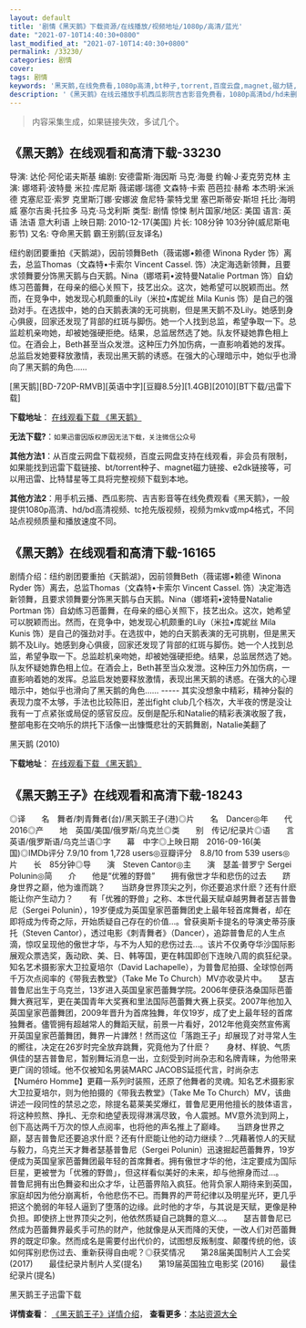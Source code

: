 ```yaml
---
layout: default
title: '剧情《黑天鹅》下载资源/在线播放/视频地址/1080p/高清/蓝光'
date: "2021-07-10T14:40:30+0800"
last_modified_at: "2021-07-10T14:40:30+0800"
permalink: /33230/
categories: 剧情
cover:
tags: 剧情
keywords: '黑天鹅,在线免费看,1080p高清,bt种子,torrent,百度云盘,magnet,磁力链,迅雷下载资源'
description: '《黑天鹅》在线云播放手机西瓜影院吉吉影音免费看，1080p高清bd/hd未删减完整版和tc抢先枪版，mkv/mp4格式，附带bt/torrent种子、magnet/磁力链、百度云盘、网盘资源迅雷下载链接'
---
```


>内容采集生成，如果链接失效，多试几个。


## 《黑天鹅》在线观看和高清下载-33230

导演: 达伦·阿伦诺夫斯基 编剧: 安德雷斯·海因斯 马克·海曼 约翰·J·麦克劳克林 主演: 娜塔莉·波特曼 米拉·库尼斯 薇诺娜·瑞德 文森特·卡索 芭芭拉·赫希 本杰明·米派德 克塞尼亚·索罗 克里斯汀娜·安娜波 詹尼特·蒙特戈里 塞巴斯蒂安·斯坦 托比·海明威 塞尔吉奥·托拉多 马克·马戈利斯 类型: 剧情 惊悚 制片国家/地区: 美国 语言: 英语 法语 意大利语 上映日期: 2010-12-17(美国) 片长: 108分钟 103分钟(威尼斯电影节) 又名: 夺命黑天鹅 霸王别鹅(豆友译名)

纽约剧团要重拍《天鹅湖》，因前领舞Beth（薇诺娜•赖德 Winona Ryder 饰）离去，总监Thomas（文森特•卡索尔 Vincent Cassel. 饰）决定海选新领舞，且要求领舞要分饰黑天鹅与白天鹅。Nina（娜塔莉•波特曼Natalie Portman 饰）自幼练习芭蕾舞，在母亲的细心关照下，技艺出众。这次，她希望可以脱颖而出。然而，在竞争中，她发现心机颇重的Lily（米拉•库妮丝 Mila Kunis 饰）是自己的强劲对手。在选拔中，她的白天鹅表演的无可挑剔，但是黑天鹅不及Lily。她感到身心俱疲，回家还发现了背部的红斑与脚伤。她一个人找到总监，希望争取一下。总监趁机亲吻她，却被她强硬拒绝。结果，总监居然选了她。队友怀疑她靠色相上位。在酒会上，Beth甚至当众发泄。这种压力外加伤病，一直影响着她的发挥。总监启发她要释放激情，表现出黑天鹅的诱惑。在强大的心理暗示中，她似乎也滑向了黑天鹅的角色……


[黑天鹅][BD-720P-RMVB][英语中字][豆瓣8.5分][1.4GB][2010][BT下载/迅雷下载]

**下载地址**： [在线观看下载 《黑天鹅》](https://www.btdx8.com/torrent/black_swan_2010.html) 


**无法下载?**：`如果迅雷因版权原因无法下载，关注微信公众号 `

**其他方法1**：从百度云网盘下载视频，百度云网盘支持在线观看，非会员有限制，如果能找到迅雷下载链接、bt/torrent种子、magnet磁力链接、e2dk链接等，可以用迅雷、比特彗星等工具将完整视频下载到本地。

**其他方法2**：用手机云播、西瓜影院、吉吉影音等在线免费观看《黑天鹅》，一般提供1080p高清、hd/bd高清视频、tc抢先版视频，视频为mkv或mp4格式，不同站点视频质量和播放速度不同。


## 《黑天鹅》在线观看和高清下载-16165

剧情介绍：纽约剧团要重拍《天鹅湖》，因前领舞Beth（薇诺娜•赖德 Winona Ryder 饰）离去，总监Thomas（文森特•卡索尔 Vincent Cassel. 饰）决定海选新领舞，且要求领舞要分饰黑天鹅与白天鹅。Nina（娜塔莉•波特曼Natalie Portman 饰）自幼练习芭蕾舞，在母亲的细心关照下，技艺出众。这次，她希望可以脱颖而出。然而，在竞争中，她发现心机颇重的Lily（米拉•库妮丝 Mila Kunis 饰）是自己的强劲对手。在选拔中，她的白天鹅表演的无可挑剔，但是黑天鹅不及Lily。她感到身心俱疲，回家还发现了背部的红斑与脚伤。她一个人找到总监，希望争取一下。总监趁机亲吻她，却被她强硬拒绝。结果，总监居然选了她。队友怀疑她靠色相上位。在酒会上，Beth甚至当众发泄。这种压力外加伤病，一直影响着她的发挥。总监启发她要释放激情，表现出黑天鹅的诱惑。在强大的心理暗示中，她似乎也滑向了黑天鹅的角色…… ----- 其实没想象中精彩，精神分裂的表现力度不太够，手法也比较陈旧，差出fight club几个档次，大半夜的愣是没让我有一丁点紧张或局促的感官反应。反倒是配乐和Natalie的精彩表演收服了我，整部电影在交响乐的烘托下活像一出慷慨悲壮的天鹅舞剧，Natalie美翻了


黑天鹅 (2010)

**下载地址**： [在线观看下载 《黑天鹅》](https://www.btbtdy.me/btdy/dy4193.html) 


## 《黑天鹅王子》在线观看和高清下载-18243

◎译　　名　舞者/刺青舞者(台)/黑天鹅王子(港)◎片　　名　Dancer◎年　　代　2016◎产　　地　英国/美国/俄罗斯/乌克兰◎类　　别　传记/纪录片◎语　　言　英语/俄罗斯语/乌克兰语◎字　　幕　中字◎上映日期　2016-09-16(美国)◎IMDb评分 7.9/10 from 1,728 users◎豆瓣评分　8.8/10 from 539 users◎片　　长　85分钟◎导　　演　Steven Cantor◎主　　演　瑟盖·普罗宁 Sergei Polunin◎简　　介　　他是“优雅的野兽”　　拥有傲世才华和悲伤的过去　　跻身世界之巅，他为谁而跳？　　当跻身世界顶尖之列，你还要追求什麽？还有什麽能让你产生动力？　　有「优雅的野兽」之称、本世代最天赋卓越男舞者瑟吉普鲁尼（Sergei Polunin），19岁便成为英国皇家芭蕾舞团史上最年轻首席舞者，却在即将成为传奇之际，开始质疑自己存在的价值…。曾获奥斯卡提名的导演史蒂芬康托（Steven Cantor），透过电影《刺青舞者》（Dancer），追踪普鲁尼的人生点滴，惊叹呈现他的傲世才华，与不为人知的悲伤过去…。该片不仅勇夺华沙国际影展观众票选奖，轰动欧、美、日、韩等国，更在韩国即创下连映八周的疯狂纪录。知名艺术摄影家大卫拉夏培尔（David Lachapelle），为普鲁尼拍摄、全球惊创两千万次点阅率的《带我去教堂》（Take Me To Church）MV亦收录片中。　　瑟吉普鲁尼出生于乌克兰，13岁进入英国皇家芭蕾舞学院。2006年便获洛桑国际芭蕾舞大赛冠军，更在美国青年大奖赛和里法国际芭蕾舞大赛上获奖。2007年他加入英国皇家芭蕾舞团，2009年晋升为首席独舞，年仅19岁，成了史上最年轻的首席独舞者。儘管拥有超越常人的舞蹈天赋，前景一片看好，2012年他竟突然宣佈离开英国皇家芭蕾舞团，舞界一片譁然！然而这位「落跑王子」却展现了对寻常人生的嚮往，决定在26岁时完全放弃跳舞，究竟他为了什麽？　　身材、样貌、气质俱佳的瑟吉普鲁尼，暂别舞坛消息一出，立刻受到时尚杂志和名牌青睐，为他带来更广阔的领域。他不仅被知名男装MARC JACOBS延揽代言，时尚杂志【Numéro Homme】更藉一系列时装照，还原了他舞者的灵魂。知名艺术摄影家大卫拉夏培尔，则为他拍摄的《带我去教堂》（Take Me To Church）MV，该曲讲述一段同性的禁忌之恋，除提名葛莱美奖爆红，普鲁尼更用他擅长的肢体语言，将这种煎熬、挣扎、无奈和绝望表现得淋漓尽致，令人震撼。MV意外流到网上，创下高达两千万次的惊人点阅率，也将他的声名推上了巅峰。　　当跻身世界之巅，瑟吉普鲁尼还要追求什麽？还有什麽能让他的动力继续？…凭藉著惊人的天赋与毅力，乌克兰天才舞者瑟基普鲁尼（Sergei Polunin）迅速掘起芭蕾舞界，19岁便成为英国皇家芭蕾舞团最年轻的首席舞者。拥有傲世才华的他，注定要成为国际巨星，更被誉为「优雅的野兽」，但这样看似美好的未来，却与他擦身而过…。　　普鲁尼拥有出色舞姿和出众才华，让芭蕾界陷入疯狂。他背负家人期待来到英国，家庭却因为他分崩离析，令他悲伤不已。而舞界的严苛纪律以及明星光环，更几乎把这个脆弱的年轻人逼到了堕落的边缘。此时他的才华，与其说是天赋，更像是种负担。即使挤上世界顶尖之列，他依然质疑自己跳舞的意义…。　　瑟吉普鲁尼已然成为芭蕾舞界最炙手可热的财产，他就像是从天而降的天使，一改人们对芭蕾舞界的既定印象。然而成名是需要付出代价的，试图想反叛制度、颠覆传统的他，该如何挥别悲伤过去、重新获得自由呢？◎获奖情况　　第28届美国制片人工会奖 (2017)　　最佳纪录片制片人奖(提名)　　第19届英国独立电影奖 (2016)　　最佳纪录片(提名)


黑天鹅王子迅雷下载

**详情查看**： [《黑天鹅王子》详情介绍](/movie/18243/)， **查看更多**：[本站资源大全](/movie/t/all/)


